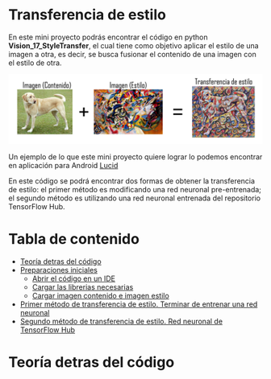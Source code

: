 # Transferencia de estilo
En este mini proyecto podrás encontrar el código en python **Vision_17_StyleTransfer**, el cual tiene como objetivo aplicar el estilo de una imagen a otra, es decir, se busca fusionar el contenido de una imagen con el estilo de otra. 

![](img1.png)

Un ejemplo de lo que este mini proyecto quiere lograr lo podemos encontrar en aplicación para Android [Lucid](https://play.google.com/store/apps/details?id=com.doodle.doodle)

En este código se podrá encontrar dos formas de obtener la transferencia de estilo: el primer método es modificando una red neuronal pre-entrenada; el segundo método es utilizando una red neuronal entrenada del repositorio TensorFlow Hub.

# Tabla de contenido

- [Teoría detras del código](#Teoría-detras-del-código)
- [Preparaciones iniciales]()
  * [Abrir el código en un IDE]()
  * [Cargar las librerias necesarias]()
  * [Cargar imagen contenido e imagen estilo]()
- [Primer método de transferencia de estilo. Terminar de entrenar una red neuronal](#requerimientos-del-sistema)
- [Segundo método de transferencia de estilo. Red neuronal de TensorFlow Hub](#requerimientos-del-sistema)

# Teoría detras del código
